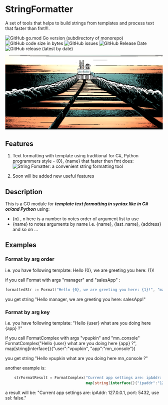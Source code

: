 # StringFormatter
A set of tools that helps to build strings from templates and process text that faster than fmt!!!.


![GitHub go.mod Go version (subdirectory of monorepo)](https://img.shields.io/github/go-mod/go-version/wissance/stringFormatter?style=plastic) 
![GitHub code size in bytes](https://img.shields.io/github/languages/code-size/wissance/stringFormatter?style=plastic) 
![GitHub issues](https://img.shields.io/github/issues/wissance/stringFormatter?style=plastic)
![GitHub Release Date](https://img.shields.io/github/release-date/wissance/stringFormatter) 
![GitHub release (latest by date)](https://img.shields.io/github/downloads/wissance/stringFormatter/v0.2.2/total?style=plastic)

![String Fomatter: a convenient string formatting tool](/img/sf_cover.png)

## Features

1. Text formatting with template using traditional for C#, Python programmers style - {0}, {name} that faster then fmt does:
![String Fomatter: a convenient string formatting tool](/img/benchmark2.png)

2. Soon will be added new useful features

## Description
This is a GO module for ***template text formatting in syntax like in C# or/and Python*** using:
- {n} , n here is a number to notes order of argument list to use
- {name} to notes arguments by name i.e. {name}, {last_name}, {address} and so on ...

## Examples

### Format by arg order
i.e. you have following template:  Hello {0}, we are greeting you here: {1}!

if you call Format with args "manager" and "salesApp" : 

```go
formattedStr := Format("Hello {0}, we are greeting you here: {1}!", "manager", "salesApp")
```

you get string "Hello manager, we are greeting you here: salesApp!"

### Format by arg key
i.e. you have following template: "Hello {user} what are you doing here {app} ?"

if you call FormatComplex with args "vpupkin" and "mn_console" FormatComplex("Hello {user} what are you doing here {app} ?", map[string]interface{}{"user":"vpupkin", "app":"mn_console"})

you get string "Hello vpupkin what are you doing here mn_console ?"

another example is: 

```go
    strFormatResult = FormatComplex("Current app settings are: ipAddr: {ipaddr}, port: {port}, use ssl: {ssl}.", 
                                    map[string]interface{}{"ipaddr":"127.0.0.1", "port":5432, "ssl":false})
```
a result will be: "Current app settings are: ipAddr: 127.0.0.1, port: 5432, use ssl: false."

